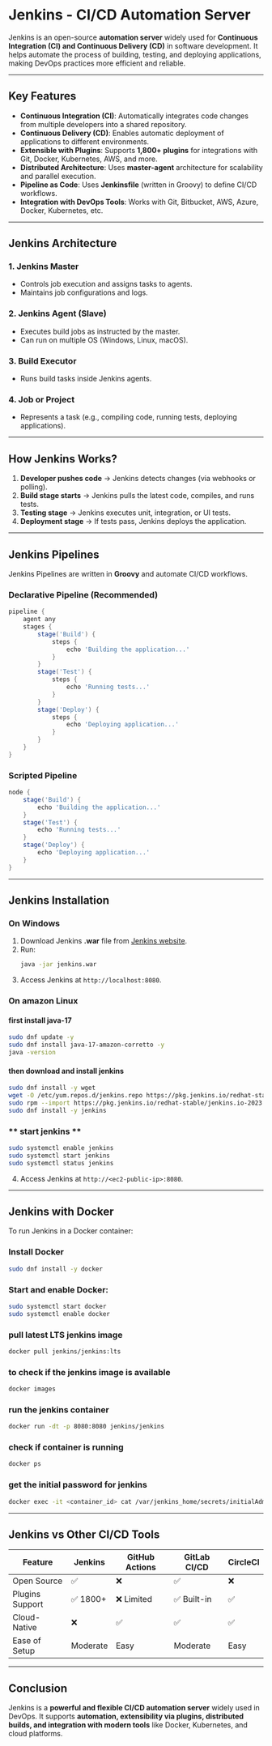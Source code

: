 # Jenkins - CI/CD Automation Server

Jenkins is an open-source **automation server** widely used for **Continuous Integration (CI) and Continuous Delivery (CD)** in software development. It helps automate the process of building, testing, and deploying applications, making DevOps practices more efficient and reliable.

---

## **Key Features**

- **Continuous Integration (CI)**: Automatically integrates code changes from multiple developers into a shared repository.
- **Continuous Delivery (CD)**: Enables automatic deployment of applications to different environments.
- **Extensible with Plugins**: Supports **1,800+ plugins** for integrations with Git, Docker, Kubernetes, AWS, and more.
- **Distributed Architecture**: Uses **master-agent** architecture for scalability and parallel execution.
- **Pipeline as Code**: Uses **Jenkinsfile** (written in Groovy) to define CI/CD workflows.
- **Integration with DevOps Tools**: Works with Git, Bitbucket, AWS, Azure, Docker, Kubernetes, etc.

---

## **Jenkins Architecture**

### **1. Jenkins Master**
- Controls job execution and assigns tasks to agents.
- Maintains job configurations and logs.

### **2. Jenkins Agent (Slave)**
- Executes build jobs as instructed by the master.
- Can run on multiple OS (Windows, Linux, macOS).

### **3. Build Executor**
- Runs build tasks inside Jenkins agents.

### **4. Job or Project**
- Represents a task (e.g., compiling code, running tests, deploying applications).

---

## **How Jenkins Works?**

1. **Developer pushes code** → Jenkins detects changes (via webhooks or polling).
2. **Build stage starts** → Jenkins pulls the latest code, compiles, and runs tests.
3. **Testing stage** → Jenkins executes unit, integration, or UI tests.
4. **Deployment stage** → If tests pass, Jenkins deploys the application.

---

## **Jenkins Pipelines**

Jenkins Pipelines are written in **Groovy** and automate CI/CD workflows.

### **Declarative Pipeline (Recommended)**
```groovy
pipeline {
    agent any
    stages {
        stage('Build') {
            steps {
                echo 'Building the application...'
            }
        }
        stage('Test') {
            steps {
                echo 'Running tests...'
            }
        }
        stage('Deploy') {
            steps {
                echo 'Deploying application...'
            }
        }
    }
}
```

### **Scripted Pipeline**
```groovy
node {
    stage('Build') {
        echo 'Building the application...'
    }
    stage('Test') {
        echo 'Running tests...'
    }
    stage('Deploy') {
        echo 'Deploying application...'
    }
}
```

---

## **Jenkins Installation**

### **On Windows**
1. Download Jenkins **.war** file from [Jenkins website](https://www.jenkins.io/download/).
2. Run:
   ```sh
   java -jar jenkins.war
   ```
3. Access Jenkins at `http://localhost:8080`.

### **On amazon Linux**
#### first install java-17
```sh
sudo dnf update -y
sudo dnf install java-17-amazon-corretto -y
java -version
```

#### then download and install jenkins
```sh
sudo dnf install -y wget
wget -O /etc/yum.repos.d/jenkins.repo https://pkg.jenkins.io/redhat-stable/jenkins.repo
sudo rpm --import https://pkg.jenkins.io/redhat-stable/jenkins.io-2023.key
sudo dnf install -y jenkins
```
### ** start jenkins **
```sh
sudo systemctl enable jenkins
sudo systemctl start jenkins
sudo systemctl status jenkins
```
4. Access Jenkins at `http://<ec2-public-ip>:8080`.

---

## **Jenkins with Docker**
To run Jenkins in a Docker container:

### Install Docker
```sh
sudo dnf install -y docker
```
### Start and enable Docker:
```sh
sudo systemctl start docker
sudo systemctl enable docker
```
### pull latest LTS jenkins image
```sh
docker pull jenkins/jenkins:lts
```
### to check if the jenkins image is available
```sh
docker images
```

### run the jenkins container
```sh
docker run -dt -p 8080:8080 jenkins/jenkins
```

### check if container is running
```sh
docker ps
```

### get the initial password for jenkins
```sh
docker exec -it <container_id> cat /var/jenkins_home/secrets/initialAdminPassword
```


---

## **Jenkins vs Other CI/CD Tools**

| Feature           | Jenkins  | GitHub Actions | GitLab CI/CD | CircleCI |
|------------------|---------|--------------|-------------|---------|
| Open Source      | ✅       | ❌           | ✅           | ❌       |
| Plugins Support  | ✅ 1800+ | ❌ Limited   | ✅ Built-in  | ✅       |
| Cloud-Native     | ❌       | ✅           | ✅           | ✅       |
| Ease of Setup    | Moderate | Easy        | Moderate    | Easy    |

---

## **Conclusion**
Jenkins is a **powerful and flexible CI/CD automation server** widely used in DevOps. It supports **automation, extensibility via plugins, distributed builds, and integration with modern tools** like Docker, Kubernetes, and cloud platforms.


